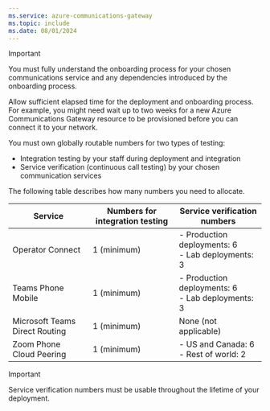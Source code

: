 ```yaml
---
ms.service: azure-communications-gateway
ms.topic: include
ms.date: 08/01/2024
---
```


> [!IMPORTANT]
> You must fully understand the onboarding process for your chosen communications service and any dependencies introduced by the onboarding process.
>
> Allow sufficient elapsed time for the deployment and onboarding process. For example, you might need wait up to two weeks for a new Azure Communications Gateway resource to be provisioned before you can connect it to your network.

You must own globally routable numbers for two types of testing:
- Integration testing by your staff during deployment and integration
- Service verification (continuous call testing) by your chosen communication services

The following table describes how many numbers you need to allocate.

Service | Numbers for integration testing | Service verification numbers |
|---------|---------|---------|
|Operator Connect | 1 (minimum) | - Production deployments: 6<br/> - Lab deployments: 3 |
|Teams Phone Mobile | 1 (minimum) | - Production deployments: 6<br/> - Lab deployments: 3 |
|Microsoft Teams Direct Routing | 1 (minimum) |  None (not applicable) |
|Zoom Phone Cloud Peering | 1 (minimum) | - US and Canada: 6<br/>- Rest of world: 2 |

> [!IMPORTANT]
> Service verification numbers must be usable throughout the lifetime of your deployment.
